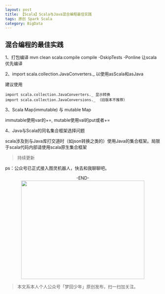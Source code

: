 ```yaml
---
layout: post
title: 【Scala】Scala与Java混合编程最佳实践
tags: 原创 Spark Scala
category: BigData
---
```


## 混合编程的最佳实践

1、打包编译 mvn clean scala:compile compile -DskipTests -Ponline 让scala优先编译

2、import scala.collection.JavaConverters._ 以使用asScala和asJava

建议使用 

```
import scala.collection.JavaConverters._ 显示转换
import scala.collection.JavaConversions._ （旧版本不推荐）
```

3、Scala Map(immutable) 与 mutable Map

immutable使用var的+=, mutable使用val的put或者+=

4、Java与Scala的同名集合框架选择问题

scala涉及到与Java库打交道时（如json转换之类的）使用Java的集合框架。局限于scala代码内部请使用scala原生集合框架

> 持续更新

ps：公众号已正式接入图灵机器人，快去和我聊聊吧。

<center>-END-</center>

<div align="center">
<img src="http://7xlkoc.com1.z0.glb.clouddn.com/qrcodenew.jpg" width="400" height="320" />
</div>

> 本文系本人个人公众号「梦回少年」原创发布，扫一扫加关注。